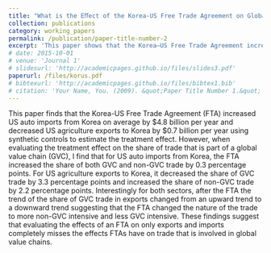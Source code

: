 ```yaml
---
title: "What is the Eﬀect of the Korea-US Free Trade Agreement on Global Value Chains?" 
collection: publications 
category: working_papers 
permalink: /publication/paper-title-number-2 
excerpt: 'This paper shows that the Korea–US Free Trade Agreement increased U.S. auto imports from Korea by $4.8 billion annually and reduced U.S. agricultural exports by $0.7 billion. Using synthetic controls, I find that the FTA shifted trade toward less global value chain (GVC) intensive forms: auto imports rose in both GVC and non-GVC trade, while agriculture exports saw a decline in GVC trade and a rise in non-GVC trade. These results highlight that focusing only on trade volumes overlooks how FTAs reshape the structure of global value chain participation.' 
# date: 2015-10-01 
# venue: 'Journal 1' 
# slidesurl: 'http://academicpages.github.io/files/slides3.pdf' 
paperurl: /files/korus.pdf 
# bibtexurl: 'http://academicpages.github.io/files/bibtex1.bib' 
# citation: 'Your Name, You. (2009). &quot;Paper Title Number 1.&quot; <i>Journal 1</i>. 1(1).' # citation: 'Your Name, You. (2015). &quot;Paper Title Number 3.&quot; <i>Journal 1</i>. 1(3).' 
--- 
```

This paper finds that the Korea-US Free Trade Agreement (FTA) increased US auto imports from Korea on average by $4.8 billion per year and decreased US agriculture exports to Korea by $0.7 billion per year using synthetic controls to estimate the treatment effect. However, when evaluating the treatment effect on the share of trade that is part of a global value chain (GVC), I find that for US auto imports from Korea, the FTA increased the share of both GVC and non-GVC trade by 0.3 percentage points. For US agriculture exports to Korea, it decreased the share of GVC trade by 3.3 percentage points and increased the share of non-GVC trade by 2.2 percentage points. Interestingly for both sectors, after the FTA the trend of the share of GVC trade in exports changed from an upward trend to a downward trend suggesting that the FTA changed the nature of the trade to more non-GVC intensive and less GVC intensive. These findings suggest that evaluating the effects of an FTA on only exports and imports completely misses the effects FTAs have on trade that is involved in global value chains.